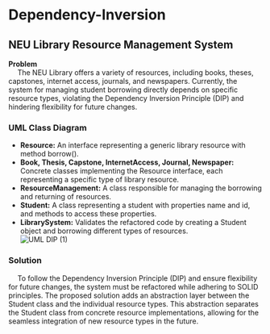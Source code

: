 # Dependency-Inversion

## NEU Library Resource Management System <br>
**Problem**<br>
&emsp; The NEU Library offers a variety of resources, including books, theses, capstones, internet access, journals, and newspapers. Currently, the system for managing student borrowing directly depends on specific resource types, violating the Dependency Inversion Principle (DIP) and hindering flexibility for future changes. <br>

### UML Class Diagram <br>
+ **Resource:** An interface representing a generic library resource with method borrow().
+ **Book, Thesis, Capstone, InternetAccess, Journal, Newspaper:** Concrete classes implementing the Resource interface, each representing a specific type of library resource.
+ **ResourceManagement:** A class responsible for managing the borrowing and returning of resources.
+ **Student:** A class representing a student with properties name and id, and methods to access these properties.
+ **LibrarySystem:** Validates the refactored code by creating a Student object and borrowing different types of resources.<br>
![UML DIP (1)](https://github.com/Julsaurus/Dependency-Inversion/assets/133284711/8305aef1-9a3b-4e24-a662-3da01f9d9c60) <br>

### Solution <br>
&emsp; To follow the Dependency Inversion Principle (DIP) and ensure flexibility for future changes, the system must be refactored while adhering to SOLID principles. The proposed solution adds an abstraction layer between the Student class and the individual resource types. This abstraction separates the Student class from concrete resource implementations, allowing for the seamless integration of new resource types in the future.
